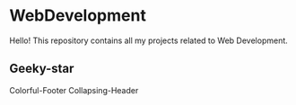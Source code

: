 # WebDevelopment

Hello!
This repository contains all my projects related to Web Development.

## Geeky-star
Colorful-Footer
Collapsing-Header
